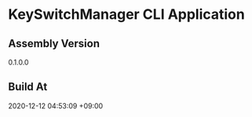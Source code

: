 KeySwitchManager CLI Application
==============================

## Assembly Version

0.1.0.0

## Build At

2020-12-12 04:53:09 +09:00
